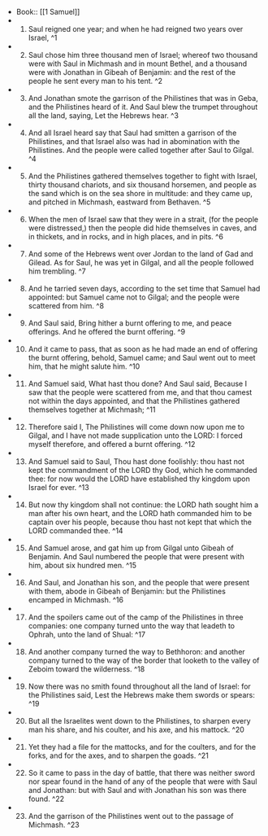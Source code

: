 - Book:: [[1 Samuel]]
- 1. Saul reigned one year; and when he had reigned two years over Israel, ^1
- 2. Saul chose him three thousand men of Israel; whereof two thousand were with Saul in Michmash and in mount Bethel, and a thousand were with Jonathan in Gibeah of Benjamin: and the rest of the people he sent every man to his tent. ^2
- 3. And Jonathan smote the garrison of the Philistines that was in Geba, and the Philistines heard of it. And Saul blew the trumpet throughout all the land, saying, Let the Hebrews hear. ^3
- 4. And all Israel heard say that Saul had smitten a garrison of the Philistines, and that Israel also was had in abomination with the Philistines. And the people were called together after Saul to Gilgal. ^4
- 5. And the Philistines gathered themselves together to fight with Israel, thirty thousand chariots, and six thousand horsemen, and people as the sand which is on the sea shore in multitude: and they came up, and pitched in Michmash, eastward from Bethaven. ^5
- 6. When the men of Israel saw that they were in a strait, (for the people were distressed,) then the people did hide themselves in caves, and in thickets, and in rocks, and in high places, and in pits. ^6
- 7. And some of the Hebrews went over Jordan to the land of Gad and Gilead. As for Saul, he was yet in Gilgal, and all the people followed him trembling. ^7
- 8. And he tarried seven days, according to the set time that Samuel had appointed: but Samuel came not to Gilgal; and the people were scattered from him. ^8
- 9. And Saul said, Bring hither a burnt offering to me, and peace offerings. And he offered the burnt offering. ^9
- 10. And it came to pass, that as soon as he had made an end of offering the burnt offering, behold, Samuel came; and Saul went out to meet him, that he might salute him. ^10
- 11. And Samuel said, What hast thou done? And Saul said, Because I saw that the people were scattered from me, and that thou camest not within the days appointed, and that the Philistines gathered themselves together at Michmash; ^11
- 12. Therefore said I, The Philistines will come down now upon me to Gilgal, and I have not made supplication unto the LORD: I forced myself therefore, and offered a burnt offering. ^12
- 13. And Samuel said to Saul, Thou hast done foolishly: thou hast not kept the commandment of the LORD thy God, which he commanded thee: for now would the LORD have established thy kingdom upon Israel for ever. ^13
- 14. But now thy kingdom shall not continue: the LORD hath sought him a man after his own heart, and the LORD hath commanded him to be captain over his people, because thou hast not kept that which the LORD commanded thee. ^14
- 15. And Samuel arose, and gat him up from Gilgal unto Gibeah of Benjamin. And Saul numbered the people that were present with him, about six hundred men. ^15
- 16. And Saul, and Jonathan his son, and the people that were present with them, abode in Gibeah of Benjamin: but the Philistines encamped in Michmash. ^16
- 17. And the spoilers came out of the camp of the Philistines in three companies: one company turned unto the way that leadeth to Ophrah, unto the land of Shual: ^17
- 18. And another company turned the way to Bethhoron: and another company turned to the way of the border that looketh to the valley of Zeboim toward the wilderness. ^18
- 19. Now there was no smith found throughout all the land of Israel: for the Philistines said, Lest the Hebrews make them swords or spears: ^19
- 20. But all the Israelites went down to the Philistines, to sharpen every man his share, and his coulter, and his axe, and his mattock. ^20
- 21. Yet they had a file for the mattocks, and for the coulters, and for the forks, and for the axes, and to sharpen the goads. ^21
- 22. So it came to pass in the day of battle, that there was neither sword nor spear found in the hand of any of the people that were with Saul and Jonathan: but with Saul and with Jonathan his son was there found. ^22
- 23. And the garrison of the Philistines went out to the passage of Michmash. ^23
